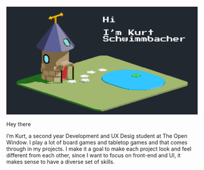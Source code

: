 ![ClearView Header Image](https://github.com/KurtSchwimmbacher/KurtSchwimmbacherPortfolio/blob/main/uploads/Portfolio_Header.png)


Hey there 

I’m Kurt, a second year Development and UX Desig student at The Open Window. I play a lot of board games and tabletop games and that comes through in my projects. I make it a goal to make each project look and feel different from each other, since I want to focus on front-end and UI, it makes sense to have a diverse set of skills. 
